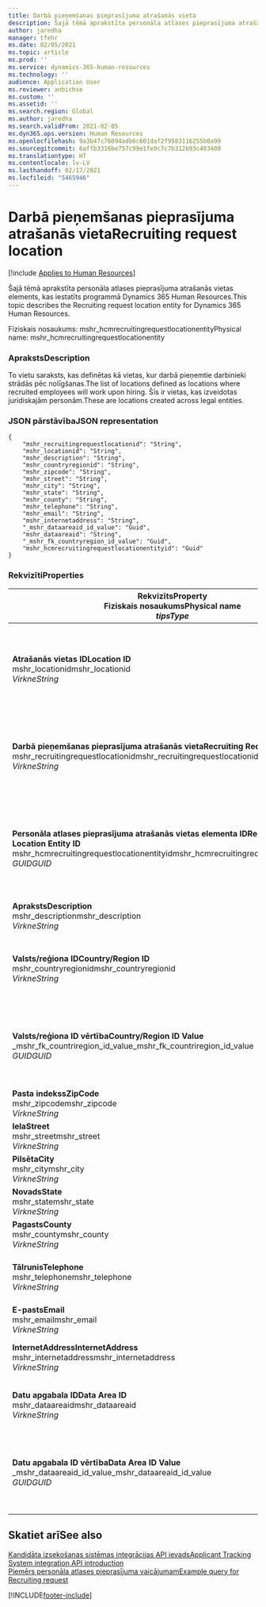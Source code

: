 ```yaml
---
title: Darbā pieņemšanas pieprasījuma atrašanās vieta
description: Šajā tēmā aprakstīta personāla atlases pieprasījuma atrašanās vietas elements, kas iestatīts programmā Dynamics 365 Human Resources.
author: jaredha
manager: tfehr
ms.date: 02/05/2021
ms.topic: article
ms.prod: ''
ms.service: dynamics-365-human-resources
ms.technology: ''
audience: Application User
ms.reviewer: anbichse
ms.custom: ''
ms.assetid: ''
ms.search.region: Global
ms.author: jaredha
ms.search.validFrom: 2021-02-05
ms.dyn365.ops.version: Human Resources
ms.openlocfilehash: 9a3b47c76094adb6c601daf2f9583116255b0a99
ms.sourcegitcommit: 6affb3316be757c99e1fe9c7c7b312b93c483408
ms.translationtype: HT
ms.contentlocale: lv-LV
ms.lasthandoff: 02/17/2021
ms.locfileid: "5465946"
---
```

# <a name="recruiting-request-location"></a><span data-ttu-id="c2ada-103">Darbā pieņemšanas pieprasījuma atrašanās vieta</span><span class="sxs-lookup"><span data-stu-id="c2ada-103">Recruiting request location</span></span>

[!include [Applies to Human Resources](../includes/applies-to-hr.md)]

<span data-ttu-id="c2ada-104">Šajā tēmā aprakstīta personāla atlases pieprasījuma atrašanās vietas elements, kas iestatīts programmā Dynamics 365 Human Resources.</span><span class="sxs-lookup"><span data-stu-id="c2ada-104">This topic describes the Recruiting request location entity for Dynamics 365 Human Resources.</span></span>

<span data-ttu-id="c2ada-105">Fiziskais nosaukums: mshr_hcmrecruitingrequestlocationentity</span><span class="sxs-lookup"><span data-stu-id="c2ada-105">Physical name: mshr_hcmrecruitingrequestlocationentity</span></span>

### <a name="description"></a><span data-ttu-id="c2ada-106">Apraksts</span><span class="sxs-lookup"><span data-stu-id="c2ada-106">Description</span></span>

<span data-ttu-id="c2ada-107">To vietu saraksts, kas definētas kā vietas, kur darbā pieņemtie darbinieki strādās pēc nolīgšanas.</span><span class="sxs-lookup"><span data-stu-id="c2ada-107">The list of locations defined as locations where recruited employees will work upon hiring.</span></span> <span data-ttu-id="c2ada-108">Šīs ir vietas, kas izveidotas juridiskajām personām.</span><span class="sxs-lookup"><span data-stu-id="c2ada-108">These are locations created across legal entities.</span></span>

### <a name="json-representation"></a><span data-ttu-id="c2ada-109">JSON pārstāvība</span><span class="sxs-lookup"><span data-stu-id="c2ada-109">JSON representation</span></span>

```
{
    "mshr_recruitingrequestlocationid": "String",
    "mshr_locationid": "String",
    "mshr_description": "String",
    "mshr_countryregionid": "String",
    "mshr_zipcode": "String",
    "mshr_street": "String",
    "mshr_city": "String",
    "mshr_state": "String",
    "mshr_county": "String",
    "mshr_telephone": "String",
    "mshr_email": "String",
    "mshr_internetaddress": "String",
    "_mshr_dataareaid_id_value": "Guid",
    "mshr_dataareaid": "String",
    "_mshr_fk_countryregion_id_value": "Guid",
    "mshr_hcmrecruitingrequestlocationentityid": "Guid"
}
```

### <a name="properties"></a><span data-ttu-id="c2ada-110">Rekvizīti</span><span class="sxs-lookup"><span data-stu-id="c2ada-110">Properties</span></span>

| <span data-ttu-id="c2ada-111">Rekvizīts</span><span class="sxs-lookup"><span data-stu-id="c2ada-111">Property</span></span><br><span data-ttu-id="c2ada-112">**Fiziskais nosaukums**</span><span class="sxs-lookup"><span data-stu-id="c2ada-112">**Physical name**</span></span><br><span data-ttu-id="c2ada-113">**_tips_**</span><span class="sxs-lookup"><span data-stu-id="c2ada-113">**_Type_**</span></span> | <span data-ttu-id="c2ada-114">Izmantot</span><span class="sxs-lookup"><span data-stu-id="c2ada-114">Use</span></span> | <span data-ttu-id="c2ada-115">Apraksts</span><span class="sxs-lookup"><span data-stu-id="c2ada-115">Description</span></span> |
| --- | --- | --- |
| <span data-ttu-id="c2ada-116">**Atrašanās vietas ID**</span><span class="sxs-lookup"><span data-stu-id="c2ada-116">**Location ID**</span></span><br><span data-ttu-id="c2ada-117">mshr_locationid</span><span class="sxs-lookup"><span data-stu-id="c2ada-117">mshr_locationid</span></span><br><span data-ttu-id="c2ada-118">*Virkne*</span><span class="sxs-lookup"><span data-stu-id="c2ada-118">*String*</span></span> | <span data-ttu-id="c2ada-119">Rakstīt vienu reizi</span><span class="sxs-lookup"><span data-stu-id="c2ada-119">Write-once</span></span><br><span data-ttu-id="c2ada-120">Obligāts</span><span class="sxs-lookup"><span data-stu-id="c2ada-120">Required</span></span> | <span data-ttu-id="c2ada-121">Sistēmas ģenerēts lietotājam lasāms identifikators darbā pieņemšanas atrašanās vietai.</span><span class="sxs-lookup"><span data-stu-id="c2ada-121">The system-generated, user-readable identifier for the recruiting location.</span></span> |
| <span data-ttu-id="c2ada-122">**Darbā pieņemšanas pieprasījuma atrašanās vieta**</span><span class="sxs-lookup"><span data-stu-id="c2ada-122">**Recruiting Request Location**</span></span><br><span data-ttu-id="c2ada-123">mshr_recruitingrequestlocationid</span><span class="sxs-lookup"><span data-stu-id="c2ada-123">mshr_recruitingrequestlocationid</span></span><br><span data-ttu-id="c2ada-124">*Virkne*</span><span class="sxs-lookup"><span data-stu-id="c2ada-124">*String*</span></span> | <span data-ttu-id="c2ada-125">Rakstīt vienu reizi</span><span class="sxs-lookup"><span data-stu-id="c2ada-125">Write-once</span></span><br><span data-ttu-id="c2ada-126">Obligāts</span><span class="sxs-lookup"><span data-stu-id="c2ada-126">Required</span></span> | <span data-ttu-id="c2ada-127">Lietotāja definēts unikāls darbā pieņemšanas atrašanās vietas identifikators.</span><span class="sxs-lookup"><span data-stu-id="c2ada-127">User-defined unique identifier for the recruiting location.</span></span> |
| <span data-ttu-id="c2ada-128">**Personāla atlases pieprasījuma atrašanās vietas elementa ID**</span><span class="sxs-lookup"><span data-stu-id="c2ada-128">**Recruiting Request Location Entity ID**</span></span><br><span data-ttu-id="c2ada-129">mshr_hcmrecruitingrequestlocationentityid</span><span class="sxs-lookup"><span data-stu-id="c2ada-129">mshr_hcmrecruitingrequestlocationentityid</span></span><br><span data-ttu-id="c2ada-130">*GUID*</span><span class="sxs-lookup"><span data-stu-id="c2ada-130">*GUID*</span></span> | <span data-ttu-id="c2ada-131">Tikai lasāms</span><span class="sxs-lookup"><span data-stu-id="c2ada-131">Read-only</span></span><br><span data-ttu-id="c2ada-132">Obligāts</span><span class="sxs-lookup"><span data-stu-id="c2ada-132">Required</span></span> | <span data-ttu-id="c2ada-133">Sistēmas ģenerēts unikāls identifikators Personāla atlases pieprasījuma atrašanās vietas ierakstam.</span><span class="sxs-lookup"><span data-stu-id="c2ada-133">System-generated unique identifier for the recruiting request location record.</span></span> |
| <span data-ttu-id="c2ada-134">**Apraksts**</span><span class="sxs-lookup"><span data-stu-id="c2ada-134">**Description**</span></span><br><span data-ttu-id="c2ada-135">mshr_description</span><span class="sxs-lookup"><span data-stu-id="c2ada-135">mshr_description</span></span><br><span data-ttu-id="c2ada-136">*Virkne*</span><span class="sxs-lookup"><span data-stu-id="c2ada-136">*String*</span></span> | <span data-ttu-id="c2ada-137">Lasīt/rakstīt</span><span class="sxs-lookup"><span data-stu-id="c2ada-137">Read/write</span></span><br><span data-ttu-id="c2ada-138">Obligāts</span><span class="sxs-lookup"><span data-stu-id="c2ada-138">Required</span></span> | <span data-ttu-id="c2ada-139">Vietas apraksts.</span><span class="sxs-lookup"><span data-stu-id="c2ada-139">Description of the location.</span></span> |
| <span data-ttu-id="c2ada-140">**Valsts/reģiona ID**</span><span class="sxs-lookup"><span data-stu-id="c2ada-140">**Country/Region ID**</span></span><br><span data-ttu-id="c2ada-141">mshr_countryregionid</span><span class="sxs-lookup"><span data-stu-id="c2ada-141">mshr_countryregionid</span></span><br><span data-ttu-id="c2ada-142">*Virkne*</span><span class="sxs-lookup"><span data-stu-id="c2ada-142">*String*</span></span> | <span data-ttu-id="c2ada-143">Tikai lasāms</span><span class="sxs-lookup"><span data-stu-id="c2ada-143">Read-only</span></span><br><span data-ttu-id="c2ada-144">Neobligāti</span><span class="sxs-lookup"><span data-stu-id="c2ada-144">Optional</span></span> | <span data-ttu-id="c2ada-145">Norāda valsti vai reģionu, kur kandidātam ir pilsonība.</span><span class="sxs-lookup"><span data-stu-id="c2ada-145">Specifies the country or region where the candidate has citizenship.</span></span> |
| <span data-ttu-id="c2ada-146">**Valsts/reģiona ID vērtība**</span><span class="sxs-lookup"><span data-stu-id="c2ada-146">**Country/Region ID Value**</span></span><br><span data-ttu-id="c2ada-147">_mshr_fk_countriregion_id_value</span><span class="sxs-lookup"><span data-stu-id="c2ada-147">_mshr_fk_countriregion_id_value</span></span><br><span data-ttu-id="c2ada-148">*GUID*</span><span class="sxs-lookup"><span data-stu-id="c2ada-148">*GUID*</span></span> | <span data-ttu-id="c2ada-149">Tikai lasāms</span><span class="sxs-lookup"><span data-stu-id="c2ada-149">Read-only</span></span><br><span data-ttu-id="c2ada-150">Neobligāti</span><span class="sxs-lookup"><span data-stu-id="c2ada-150">Optional</span></span><br><span data-ttu-id="c2ada-151">Ārējā atslēga: mshr_logisticsaddresscountryregionentity mshr_logisticaddresscountryregionentityid</span><span class="sxs-lookup"><span data-stu-id="c2ada-151">Foreign key: mshr_logisticaddresscountryregionentityid of mshr_logisticsaddresscountryregionentity</span></span> | <span data-ttu-id="c2ada-152">Sistēmas ģenerēts unikālais adreses valsts/reģiona identifikators.</span><span class="sxs-lookup"><span data-stu-id="c2ada-152">System-generated unique identifier of the country/region of the address.</span></span> |
| <span data-ttu-id="c2ada-153">**Pasta indekss**</span><span class="sxs-lookup"><span data-stu-id="c2ada-153">**ZipCode**</span></span><br><span data-ttu-id="c2ada-154">mshr_zipcode</span><span class="sxs-lookup"><span data-stu-id="c2ada-154">mshr_zipcode</span></span><br><span data-ttu-id="c2ada-155">*Virkne*</span><span class="sxs-lookup"><span data-stu-id="c2ada-155">*String*</span></span> | <span data-ttu-id="c2ada-156">Tikai lasāms</span><span class="sxs-lookup"><span data-stu-id="c2ada-156">Read-only</span></span><br><span data-ttu-id="c2ada-157">Neobligāti</span><span class="sxs-lookup"><span data-stu-id="c2ada-157">Optional</span></span> | <span data-ttu-id="c2ada-158">Pasta indekss.</span><span class="sxs-lookup"><span data-stu-id="c2ada-158">Zip/postal code.</span></span> |
| <span data-ttu-id="c2ada-159">**Iela**</span><span class="sxs-lookup"><span data-stu-id="c2ada-159">**Street**</span></span><br><span data-ttu-id="c2ada-160">mshr_street</span><span class="sxs-lookup"><span data-stu-id="c2ada-160">mshr_street</span></span><br><span data-ttu-id="c2ada-161">*Virkne*</span><span class="sxs-lookup"><span data-stu-id="c2ada-161">*String*</span></span> | <span data-ttu-id="c2ada-162">Tikai lasāms</span><span class="sxs-lookup"><span data-stu-id="c2ada-162">Read-only</span></span><br><span data-ttu-id="c2ada-163">Neobligāti</span><span class="sxs-lookup"><span data-stu-id="c2ada-163">Optional</span></span> | <span data-ttu-id="c2ada-164">Ielas adrese.</span><span class="sxs-lookup"><span data-stu-id="c2ada-164">Street address.</span></span> |
| <span data-ttu-id="c2ada-165">**Pilsēta**</span><span class="sxs-lookup"><span data-stu-id="c2ada-165">**City**</span></span><br><span data-ttu-id="c2ada-166">mshr_city</span><span class="sxs-lookup"><span data-stu-id="c2ada-166">mshr_city</span></span><br><span data-ttu-id="c2ada-167">*Virkne*</span><span class="sxs-lookup"><span data-stu-id="c2ada-167">*String*</span></span> | <span data-ttu-id="c2ada-168">Tikai lasāms</span><span class="sxs-lookup"><span data-stu-id="c2ada-168">Read-only</span></span><br><span data-ttu-id="c2ada-169">Neobligāti</span><span class="sxs-lookup"><span data-stu-id="c2ada-169">Optional</span></span> | <span data-ttu-id="c2ada-170">Pilsēta.</span><span class="sxs-lookup"><span data-stu-id="c2ada-170">City.</span></span> |
| <span data-ttu-id="c2ada-171">**Novads**</span><span class="sxs-lookup"><span data-stu-id="c2ada-171">**State**</span></span><br><span data-ttu-id="c2ada-172">mshr_state</span><span class="sxs-lookup"><span data-stu-id="c2ada-172">mshr_state</span></span><br><span data-ttu-id="c2ada-173">*Virkne*</span><span class="sxs-lookup"><span data-stu-id="c2ada-173">*String*</span></span> | <span data-ttu-id="c2ada-174">Tikai lasāms</span><span class="sxs-lookup"><span data-stu-id="c2ada-174">Read-only</span></span><br><span data-ttu-id="c2ada-175">Neobligāti</span><span class="sxs-lookup"><span data-stu-id="c2ada-175">Optional</span></span> | <span data-ttu-id="c2ada-176">Novads.</span><span class="sxs-lookup"><span data-stu-id="c2ada-176">State or province.</span></span> |
| <span data-ttu-id="c2ada-177">**Pagasts**</span><span class="sxs-lookup"><span data-stu-id="c2ada-177">**County**</span></span><br><span data-ttu-id="c2ada-178">mshr_county</span><span class="sxs-lookup"><span data-stu-id="c2ada-178">mshr_county</span></span><br><span data-ttu-id="c2ada-179">*Virkne*</span><span class="sxs-lookup"><span data-stu-id="c2ada-179">*String*</span></span> | <span data-ttu-id="c2ada-180">Tikai lasāms</span><span class="sxs-lookup"><span data-stu-id="c2ada-180">Read-only</span></span><br><span data-ttu-id="c2ada-181">Neobligāti</span><span class="sxs-lookup"><span data-stu-id="c2ada-181">Optional</span></span> | <span data-ttu-id="c2ada-182">Pagasts.</span><span class="sxs-lookup"><span data-stu-id="c2ada-182">County.</span></span> |
| <span data-ttu-id="c2ada-183">**Tālrunis**</span><span class="sxs-lookup"><span data-stu-id="c2ada-183">**Telephone**</span></span><br><span data-ttu-id="c2ada-184">mshr_telephone</span><span class="sxs-lookup"><span data-stu-id="c2ada-184">mshr_telephone</span></span><br><span data-ttu-id="c2ada-185">*Virkne*</span><span class="sxs-lookup"><span data-stu-id="c2ada-185">*String*</span></span> | <span data-ttu-id="c2ada-186">Lasīt/rakstīt</span><span class="sxs-lookup"><span data-stu-id="c2ada-186">Read/write</span></span><br><span data-ttu-id="c2ada-187">Neobligāti</span><span class="sxs-lookup"><span data-stu-id="c2ada-187">Optional</span></span> | <span data-ttu-id="c2ada-188">Atrašanās vietas tālruņa numurs.</span><span class="sxs-lookup"><span data-stu-id="c2ada-188">Telephone number for the location.</span></span> |
| <span data-ttu-id="c2ada-189">**E-pasts**</span><span class="sxs-lookup"><span data-stu-id="c2ada-189">**Email**</span></span><br><span data-ttu-id="c2ada-190">mshr_email</span><span class="sxs-lookup"><span data-stu-id="c2ada-190">mshr_email</span></span><br><span data-ttu-id="c2ada-191">*Virkne*</span><span class="sxs-lookup"><span data-stu-id="c2ada-191">*String*</span></span> | <span data-ttu-id="c2ada-192">Lasīt/rakstīt</span><span class="sxs-lookup"><span data-stu-id="c2ada-192">Read/write</span></span><br><span data-ttu-id="c2ada-193">Neobligāti</span><span class="sxs-lookup"><span data-stu-id="c2ada-193">Optional</span></span> | <span data-ttu-id="c2ada-194">E-pasta adrese.</span><span class="sxs-lookup"><span data-stu-id="c2ada-194">Email address.</span></span> |
| <span data-ttu-id="c2ada-195">**InternetAddress**</span><span class="sxs-lookup"><span data-stu-id="c2ada-195">**InternetAddress**</span></span><br><span data-ttu-id="c2ada-196">mshr_internetaddress</span><span class="sxs-lookup"><span data-stu-id="c2ada-196">mshr_internetaddress</span></span><br><span data-ttu-id="c2ada-197">*Virkne*</span><span class="sxs-lookup"><span data-stu-id="c2ada-197">*String*</span></span> | <span data-ttu-id="c2ada-198">Lasīt/rakstīt</span><span class="sxs-lookup"><span data-stu-id="c2ada-198">Read/write</span></span><br><span data-ttu-id="c2ada-199">Neobligāti</span><span class="sxs-lookup"><span data-stu-id="c2ada-199">Optional</span></span> | <span data-ttu-id="c2ada-200">Atrašanās vietas vietnes vietrādis URL.</span><span class="sxs-lookup"><span data-stu-id="c2ada-200">URL for the location website.</span></span> |
| <span data-ttu-id="c2ada-201">**Datu apgabala ID**</span><span class="sxs-lookup"><span data-stu-id="c2ada-201">**Data Area ID**</span></span><br><span data-ttu-id="c2ada-202">mshr_dataareaid</span><span class="sxs-lookup"><span data-stu-id="c2ada-202">mshr_dataareaid</span></span><br><span data-ttu-id="c2ada-203">*Virkne*</span><span class="sxs-lookup"><span data-stu-id="c2ada-203">*String*</span></span> | <span data-ttu-id="c2ada-204">Lasīt/rakstīt</span><span class="sxs-lookup"><span data-stu-id="c2ada-204">Read/write</span></span><br><span data-ttu-id="c2ada-205">Neobligāti</span><span class="sxs-lookup"><span data-stu-id="c2ada-205">Optional</span></span> | <span data-ttu-id="c2ada-206">Norāda juridisko personu (uzņēmumu).</span><span class="sxs-lookup"><span data-stu-id="c2ada-206">Specifies the legal entity (company).</span></span> |
| <span data-ttu-id="c2ada-207">**Datu apgabala ID vērtība**</span><span class="sxs-lookup"><span data-stu-id="c2ada-207">**Data Area ID Value**</span></span><br><span data-ttu-id="c2ada-208">_mshr_dataareaid_id_value</span><span class="sxs-lookup"><span data-stu-id="c2ada-208">_mshr_dataareaid_id_value</span></span><br><span data-ttu-id="c2ada-209">*GUID*</span><span class="sxs-lookup"><span data-stu-id="c2ada-209">*GUID*</span></span> | <span data-ttu-id="c2ada-210">Tikai lasāms</span><span class="sxs-lookup"><span data-stu-id="c2ada-210">Read-only</span></span><br><span data-ttu-id="c2ada-211">Neobligāti</span><span class="sxs-lookup"><span data-stu-id="c2ada-211">Optional</span></span><br><span data-ttu-id="c2ada-212">Ārējā atslēga: cdm_companyid cdm_company elements</span><span class="sxs-lookup"><span data-stu-id="c2ada-212">Foreign key: cdm_companyid of cdm_company entity</span></span> | <span data-ttu-id="c2ada-213">Sistēmas ģenerēta GUID vērtība, kas identificē juridisko personu (uzņēmumu).</span><span class="sxs-lookup"><span data-stu-id="c2ada-213">System-generated GUID value identifying the legal entity (company).</span></span> |

## <a name="see-also"></a><span data-ttu-id="c2ada-214">Skatiet arī</span><span class="sxs-lookup"><span data-stu-id="c2ada-214">See also</span></span>

[<span data-ttu-id="c2ada-215">Kandidāta izsekošanas sistēmas integrācijas API ievads</span><span class="sxs-lookup"><span data-stu-id="c2ada-215">Applicant Tracking System integration API introduction</span></span>](hr-admin-integration-ats-api-introduction.md)<br>
[<span data-ttu-id="c2ada-216">Piemērs personāla atlases pieprasījuma vaicājumam</span><span class="sxs-lookup"><span data-stu-id="c2ada-216">Example query for Recruiting request</span></span>](hr-admin-integration-ats-api-recruiting-request-example-query.md)



[!INCLUDE[footer-include](../includes/footer-banner.md)]